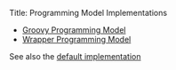 Title: Programming Model Implementations

- [Groovy Programming Model](groovy/about.html)
- [Wrapper Programming Model](wrapper/about.html)

See also the [default implementation](../core/about.html)

